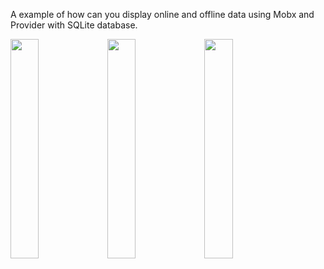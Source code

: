 A example of how can you display online and offline data using Mobx and Provider with SQLite database.

<img src="https://user-images.githubusercontent.com/86973277/198456429-62b097e7-1e49-405b-89a4-f295fc52644b.png" width="30%">
<img src="https://user-images.githubusercontent.com/86973277/198456444-b4a4871e-b7a9-41f4-a3d0-2bda91e7632c.png" width="30%">
<img src="https://user-images.githubusercontent.com/86973277/198454928-a6b47546-41f2-4323-9b5a-36ed2a635014.png" width="30%">
